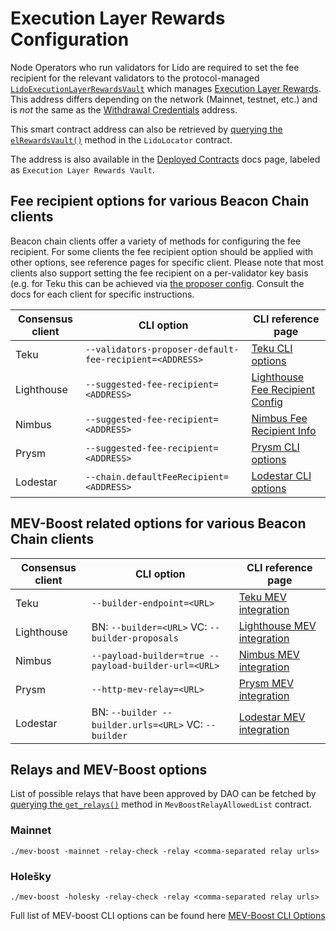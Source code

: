 # Execution Layer Rewards Configuration

Node Operators who run validators for Lido are required to set the fee recipient for the relevant validators to the protocol-managed [`LidoExecutionLayerRewardsVault`](/contracts/lido-execution-layer-rewards-vault) which manages [Execution Layer Rewards](/contracts/lido#gettotalelrewardscollected). This address differs depending on the network (Mainnet, testnet, etc.) and is _not_ the same as the [Withdrawal Credentials](/contracts/staking-router#getwithdrawalcredentials) address.

This smart contract address can also be retrieved by [querying the `elRewardsVault()`](/contracts/lido-locator#elrewardsvault) method in the `LidoLocator` contract.

The address is also available in the [Deployed Contracts] docs page, labeled as `Execution Layer Rewards Vault`.

[deployed contracts]: /deployed-contracts

## Fee recipient options for various Beacon Chain clients

Beacon chain clients offer a variety of methods for configuring the fee recipient.
For some clients the fee recipient option should be applied with other options, see reference pages for specific client. Please note that most clients also support setting the fee recipient on a per-validator key basis (e.g. for Teku this can be achieved via [the proposer config](https://docs.teku.consensys.net/en/latest/Reference/CLI/CLI-Syntax/#validators-proposer-config). Consult the docs for each client for specific instructions.

| Consensus client | CLI option                                              | CLI reference page                |
| ---------------- | ------------------------------------------------------- | --------------------------------- |
| Teku             | `--validators-proposer-default-fee-recipient=<ADDRESS>` | [Teku CLI options]                |
| Lighthouse       | `--suggested-fee-recipient=<ADDRESS>`                   | [Lighthouse Fee Recipient Config] |
| Nimbus           | `--suggested-fee-recipient=<ADDRESS>`                   | [Nimbus Fee Recipient Info]       |
| Prysm            | `--suggested-fee-recipient=<ADDRESS>`                   | [Prysm CLI options]               |
| Lodestar         | `--chain.defaultFeeRecipient=<ADDRESS>`                 | [Lodestar CLI options]            |

[teku cli options]: https://docs.teku.consensys.net/en/latest/Reference/CLI/CLI-Syntax/#validators-proposer-default-fee-recipient
[nimbus fee recipient info]: https://nimbus.guide/suggested-fee-recipient.html
[lighthouse fee recipient config]: https://lighthouse-book.sigmaprime.io/suggested-fee-recipient.html?highlight=fee%20recipient#suggested-fee-recipient
[lodestar cli options]: https://chainsafe.github.io/lodestar/reference/cli/
[prysm cli options]: https://docs.prylabs.network/docs/execution-node/fee-recipient

## MEV-Boost related options for various Beacon Chain clients

| Consensus client | CLI option                                           | CLI reference page           |
| ---------------- | ---------------------------------------------------- | ---------------------------- |
| Teku             | `--builder-endpoint=<URL>`                           | [Teku MEV integration]       |
| Lighthouse       | BN: `--builder=<URL>` VC: `--builder-proposals`      | [Lighthouse MEV integration] |
| Nimbus           | `--payload-builder=true --payload-builder-url=<URL>` | [Nimbus MEV integration]     |
| Prysm            | `--http-mev-relay=<URL>`                             | [Prysm MEV integration]      |
| Lodestar         | BN: `--builder --builder.urls=<URL>` VC: `--builder` | [Lodestar MEV integration]   |

[teku mev integration]: https://docs.teku.consensys.net/en/latest/Reference/CLI/CLI-Syntax/#builder-endpoint
[nimbus mev integration]: https://nimbus.guide/external-block-builder.html
[lighthouse mev integration]: https://lighthouse-book.sigmaprime.io/builders.html
[lodestar mev integration]: https://chainsafe.github.io/lodestar/run/beacon-management/mev-and-builder-integration
[prysm mev integration]: https://docs.prylabs.network/docs/prysm-usage/parameters

## Relays and MEV-Boost options

List of possible relays that have been approved by DAO can be fetched by [querying the `get_relays()`](/contracts/mev-boost-relays-allowed-list#get_relays) method in `MevBoostRelayAllowedList` contract.

### Mainnet

```shell
./mev-boost -mainnet -relay-check -relay <comma-separated relay urls>
```

### Holešky

```shell
./mev-boost -holesky -relay-check -relay <comma-separated relay urls>
```

Full list of MEV-boost CLI options can be found here [MEV-Boost CLI Options]

[mev-boost cli options]: https://github.com/flashbots/mev-boost#mev-boost-cli-arguments
